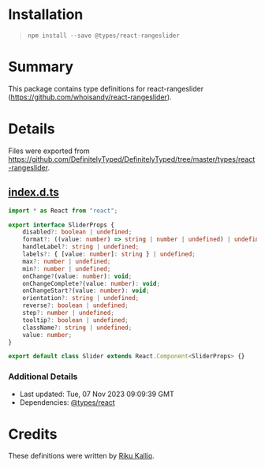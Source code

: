 # Installation
> `npm install --save @types/react-rangeslider`

# Summary
This package contains type definitions for react-rangeslider (https://github.com/whoisandy/react-rangeslider).

# Details
Files were exported from https://github.com/DefinitelyTyped/DefinitelyTyped/tree/master/types/react-rangeslider.
## [index.d.ts](https://github.com/DefinitelyTyped/DefinitelyTyped/tree/master/types/react-rangeslider/index.d.ts)
````ts
import * as React from "react";

export interface SliderProps {
    disabled?: boolean | undefined;
    format?: ((value: number) => string | number | undefined) | undefined;
    handleLabel?: string | undefined;
    labels?: { [value: number]: string } | undefined;
    max?: number | undefined;
    min?: number | undefined;
    onChange?(value: number): void;
    onChangeComplete?(value: number): void;
    onChangeStart?(value: number): void;
    orientation?: string | undefined;
    reverse?: boolean | undefined;
    step?: number | undefined;
    tooltip?: boolean | undefined;
    className?: string | undefined;
    value: number;
}

export default class Slider extends React.Component<SliderProps> {}

````

### Additional Details
 * Last updated: Tue, 07 Nov 2023 09:09:39 GMT
 * Dependencies: [@types/react](https://npmjs.com/package/@types/react)

# Credits
These definitions were written by [Riku Kallio](https://github.com/RichieRock).
